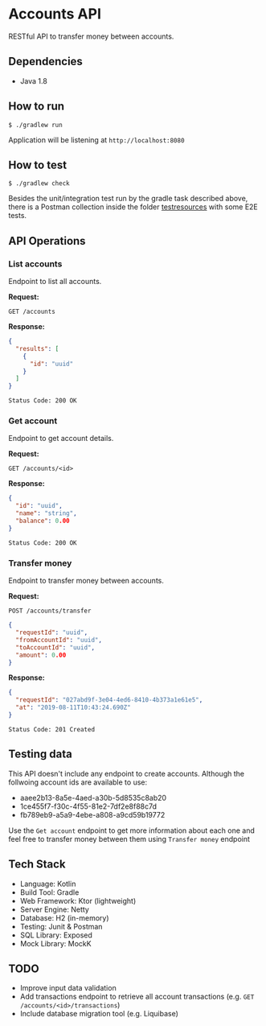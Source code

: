 # Accounts API

RESTful API to transfer money between accounts.

## Dependencies
* Java 1.8

## How to run
```shell script
$ ./gradlew run
```
Application will be listening at `http://localhost:8080`


## How to test
```shell script
$ ./gradlew check
```
Besides the unit/integration test run by the gradle task described above, there is a Postman collection inside the folder [testresources](testresources) with some E2E tests.

## API Operations

### List accounts
Endpoint to list all accounts.

**Request:** 

`GET /accounts`

**Response:**

```json
{ 
  "results": [
    {
      "id": "uuid"
    } 
  ]
}
```

`Status Code: 200 OK`


### Get account
Endpoint to get account details.

**Request:** 

`GET /accounts/<id>`

**Response:**

```json
{
  "id": "uuid",
  "name": "string",
  "balance": 0.00
}
```

`Status Code: 200 OK`


### Transfer money
Endpoint to transfer money between accounts.

**Request:** 

`POST /accounts/transfer`
```json
{
  "requestId": "uuid",
  "fromAccountId": "uuid",
  "toAccountId": "uuid",
  "amount": 0.00
}
```

**Response:**

```json
{
  "requestId": "027abd9f-3e04-4ed6-8410-4b373a1e61e5",
  "at": "2019-08-11T10:43:24.690Z"
}
```

`Status Code: 201 Created`

## Testing data
This API doesn't include any endpoint to create accounts. Although the follwoing account ids are available to use:
* aaee2b13-8a5e-4aed-a30b-5d8535c8ab20
* 1ce455f7-f30c-4f55-81e2-7df2e8f88c7d
* fb789eb9-a5a9-4ebe-a808-a9cd59b19772

Use the `Get account` endpoint to get more information about each one and feel free to transfer money between them using `Transfer money` endpoint


## Tech Stack
* Language: Kotlin
* Build Tool: Gradle
* Web Framework: Ktor (lightweight)
* Server Engine: Netty
* Database: H2 (in-memory)
* Testing: Junit & Postman
* SQL Library: Exposed
* Mock Library: MockK

## TODO
* Improve input data validation
* Add transactions endpoint to retrieve all account transactions (e.g. `GET /accounts/<id>/transactions`)
* Include database migration tool (e.g. Liquibase)
